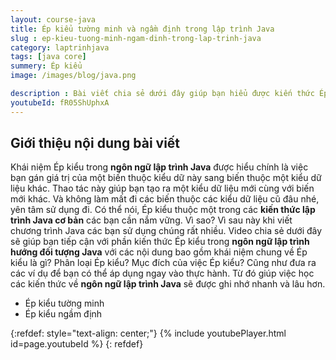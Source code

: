 ```yaml
---
layout: course-java
title: Ép kiểu tường minh và ngầm định trong lập trình Java
slug : ep-kieu-tuong-minh-ngam-dinh-trong-lap-trinh-java
category: laptrinhjava
tags: [java core]
summery: Ép kiểu  
image: /images/blog/java.png

description : Bài viết chia sẻ dưới đây giúp bạn hiểu được kiến thức Ép kiểu trong lập trình Java. Với các nội dung bao gồm khái niệm chung về Ép kiểu là gì? Phân loại Ép kiểu? Mục đích của việc Ép kiểu? Cũng như đưa ra các ví dụ để bạn có thể áp dụng ngay vào thực hành. Từ đó giúp việc học các kiến thức về ngôn ngữ lập trình Java sẽ được ghi nhớ nhanh và lâu hơn. 
youtubeId: fR05ShUphxA
---
```


## **Giới thiệu nội dung bài viết**

Khái niệm Ép kiểu trong <b>ngôn ngữ lập trình Java</b> được hiểu chính là việc bạn gán giá trị của một biến thuộc kiểu dữ này sang biến thuộc một kiểu dữ liệu khác. Thao tác này giúp bạn tạo ra một kiểu dữ liệu mới cùng với biến mới khác. Và không làm mất đi các biến thuộc các kiểu dữ liệu cũ đâu nhé, yên tâm sử dụng đi. Có thể nói, Ép kiểu thuộc một trong các <b>kiến thức lập trình Java cơ bản</b> các bạn cần nắm vững. Vì sao? Vì sau này khi viết chương trình Java các bạn sử dụng chúng rất nhiều. Video chia sẻ dưới đây sẽ giúp bạn tiếp cận với phần kiến thức Ép kiểu trong <b>ngôn ngữ lập trình hướng đối tượng Java</b> với các nội dung bao gồm khái niệm chung về Ép kiểu là gì? Phân loại Ép kiểu? Mục đích của việc Ép kiểu? Cũng như đưa ra các ví dụ để bạn có thể áp dụng ngay vào thực hành. Từ đó giúp việc học các kiến thức về <b>ngôn ngữ lập trình Java</b> sẽ được ghi nhớ nhanh và lâu hơn. 

- Ép kiểu tường minh
- Ép kiểu ngầm định


{:refdef: style="text-align: center;"}
{% include youtubePlayer.html id=page.youtubeId %}
{: refdef}
